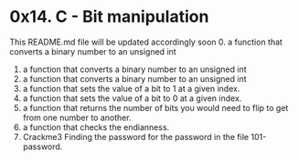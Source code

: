 # 0x14. C - Bit manipulation

This README.md file will be updated accordingly soon
0. a function that converts a binary number to an unsigned int
1. a function that converts a binary number to an unsigned int
2. a function that converts a binary number to an unsigned int
3. a function that sets the value of a bit to 1 at a given index.
4. a function that sets the value of a bit to 0 at a given index.
5. a function that returns the number of bits you would need to flip to get from one number to another.
6. a function that checks the endianness.
7. Crackme3 Finding the password for the password in the file 101-password.
